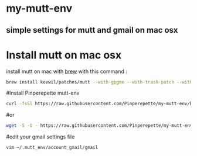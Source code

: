 # my-mutt-env
## simple settings for mutt and gmail on mac osx

# Install mutt on mac osx
install mutt on mac with [brew](http://brew.sh) with this command :
```bash
brew install kevwil/patches/mutt --with-gpgme --with-trash-patch --with-sidebar-patch --with-confirm-attachment-patch
```

#Install Pinperepette mutt-env
```bash
curl -fsSl https://raw.githubusercontent.com/Pinperepette/my-mutt-env/blob/master/install.sh | sh
```
#or
```bash
wget -S -O - https://raw.githubusercontent.com/Pinperepette/my-mutt-env/blob/master/install.sh | sh
```
#edit your gmail settings file
```bash
vim ~/.mutt_env/account_gmail/gmail
```
